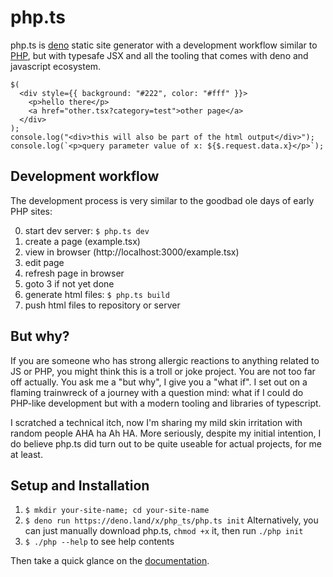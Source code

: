 # php.ts

php.ts is [deno](https://deno.land) static site generator with a development workflow
similar to [PHP](https://php.net), but with typesafe JSX
and all the tooling that comes with deno and javascript ecosystem.

```tsx
$(
  <div style={{ background: "#222", color: "#fff" }}>
    <p>hello there</p>
    <a href="other.tsx?category=test">other page</a>
  </div>
);
console.log("<div>this will also be part of the html output</div>");
console.log(`<p>query parameter value of x: ${$.request.data.x}</p>`);
```

## Development workflow

The development process is very similar to the goodbad ole days
of early PHP sites:

0. start dev server: `$ php.ts dev`
1. create a page (example.tsx)
2. view in browser (http://localhost:3000/example.tsx)
3. edit page
4. refresh page in browser
5. goto 3 if not yet done
6. generate html files: `$ php.ts build`
7. push html files to repository or server

## But why?

If you are someone who has strong allergic reactions to
anything related to JS or PHP, you might think this is
a troll or joke project. You are not too far off actually.
You ask me a "but why", I give you a "what if". I set out
on a flaming trainwreck of a journey with a question mind:
what if I could do PHP-like development but with a modern tooling
and libraries of typescript.

I scratched a technical itch, now I'm sharing my mild
skin irritation with random people AHA ha Ah HA.
More seriously, despite my initial intention,
I do believe php.ts did turn out to be quite useable
for actual projects, for me at least.

## Setup and Installation

1. `$ mkdir your-site-name; cd your-site-name`
2. `$ deno run https://deno.land/x/php_ts/php.ts init`
   Alternatively, you can just manually download php.ts,
   `chmod +x` it, then run `./php init`
3. `$ ./php --help` to see help contents

Then take a quick glance on the [documentation](documentation.md).
